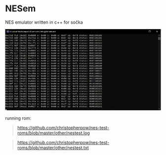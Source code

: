 # NESem
NES emulator written in c++ for sočka

![preview](https://github.com/vysnezil/NESem/blob/master/imgs/demo.png)

running rom:
>https://github.com/christopherpow/nes-test-roms/blob/master/other/nestest.log

>https://github.com/christopherpow/nes-test-roms/blob/master/other/nestest.txt
